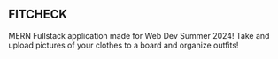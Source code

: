 FITCHECK 
--------
MERN Fullstack application made for Web Dev Summer 2024!
Take and upload pictures of your clothes to a board and organize outfits!
